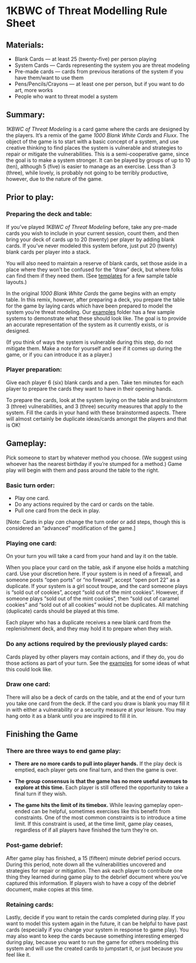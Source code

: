 # 1KBWC of Threat Modelling Rule Sheet
## Materials:
* Blank Cards — at least 25 (twenty-five) per person playing
* System Cards — Cards representing the system you are threat modeling
* Pre-made cards — cards from previous iterations of the system if you have them/want to use them
* Pens/Pencils/Crayons — at least one per person, but if you want to do art, more works
* People who want to threat model a system

## Summary:
_1KBWC of Threat Modeling_ is a card game where the cards are designed by the players. It’s a remix of the game _1000 Blank White Cards_ and _Fluxx_. The object of the game is to start with a basic concept of a system, and use creative thinking to find places the system is vulnerable and strategies to repair or mitigate the vulnerabilities. This is a semi-cooperative game, since the goal is to make a system stronger. It can be played by groups of up to 10 (ten), although 5 (five) is easier to manage as an exercise. Less than 3 (three), while lovely, is probably not going to be terribly productive, however, due to the nature of the game.

## Prior to play:
### Preparing the deck and table:
If you’ve played _1KBWC of Threat Modeling_ before, take any pre-made cards you wish to include in your current session, count them, and then bring your deck of cards up to 20 (twenty) per player by adding blank cards. If you’ve never modeled this system before, just put 20 (twenty) blank cards per player into a stack.

You will also need to maintain a reserve of blank cards, set those aside in a place where they won’t be confused for the “draw” deck, but where folks can find them if they need them. (See [templates](https://github.com/cotarg/congenial-carnival/tree/main/templates) for a few sample table layouts.)

In the original _1000 Blank White Cards_ the game begins with an empty table. In this remix, however, after preparing a deck, you prepare the table for the game by laying cards which have been prepared to model the system you’re threat modeling. Our [examples](https://github.com/cotarg/congenial-carnival/tree/main/examples) folder has a few sample systems to demonstrate what these should look like. The goal is to provide an accurate representation of the system as it currently exists, or is designed.

(If you think of ways the system is vulnerable during this step, do not mitigate them. Make a note for yourself and see if it comes up during the game, or if you can introduce it as a player.)

### Player preparation:
Give each player 6 (six) blank cards and a pen. Take ten minutes for each player to prepare the cards they want to have in their opening hands.

To prepare the cards, look at the system laying on the table and brainstorm 3 (three) vulnerabilities, and 3 (three) security measures that apply to the system. Fill the cards in your hand with these brainstormed aspects. There will almost certainly be duplicate ideas/cards amongst the players and that is OK!

## Gameplay:
Pick someone to start by whatever method you choose. (We suggest using whoever has the nearest birthday if you’re stumped for a method.) Game play will begin with them and pass around the table to the right.

### Basic turn order:
* Play one card.
* Do any actions required by the card or cards on the table.
* Pull one card from the deck in play.

[Note: Cards in play _can_ change the turn order or add steps, though this is considered an “advanced” modification of the game.]

### Playing one card: 
On your turn you will take a card from your hand and lay it on the table.

When you place your card on the table, ask if anyone else holds a matching card. Use your discretion here. If your system is in need of a firewall, and someone posts “open ports” or “no firewall”, accept “open port 22” as a duplicate. If your system is a girl scout troupe, and the card someone plays is “sold out of cookies”, accept “sold out of the mint cookies”. However, if someone plays “sold out of the mint cookies”, then “sold out of caramel cookies” and “sold out of all cookies” would not be duplicates. All matching (duplicate) cards should be played at this time.

Each player who has a duplicate receives a new blank card from the replenishment deck, and they may hold it to prepare when they wish. 

### Do any actions required by the previously played cards:
Cards played by other players may contain actions, and if they do, you do those actions as part of your turn. See the [examples](https://github.com/cotarg/congenial-carnival/tree/main/examples) for some ideas of what this could look like.

### Draw one card: 
There will also be a deck of cards on the table, and at the end of your turn you take one card from the deck. If the card you draw is blank you may fill it in with either a vulnerability or a security measure at your leisure. You may hang onto it as a blank until you are inspired to fill it in.

## Finishing the Game
### There are three ways to end game play:
* **There are no more cards to pull into player hands.**
If the play deck is emptied, each player gets one final turn, and then the game is over.

* **The group consensus is that the game has no more useful avenues to explore at this time.**
Each player is still offered the opportunity to take a final turn if they wish.

* **The game hits the limit of its timebox.**
While leaving gameplay open-ended can be helpful, sometimes exercises like this benefit from constraints. One of the most common constraints is to introduce a time limit. If this constraint is used, at the time limit, game play ceases, regardless of if all players have finished the turn they’re on.

### Post-game debrief:
After game play has finished, a 15 (fifteen) minute debrief period occurs. During this period, note down all the vulnerabilities uncovered and strategies for repair or mitigation. Then ask each player to contribute one thing they learned during game play to the debrief document where you’ve captured this information. If players wish to have a copy of the debrief document, make copies at this time.

### Retaining cards:
Lastly, decide if you want to retain the cards completed during play. If you want to model this system again in the future, it can be helpful to have past cards (especially if you change your system in response to game play). You may also want to keep the cards because something interesting emerged during play, because you want to run the game for others modeling this system and will use the created cards to jumpstart it, or just because you feel like it.
